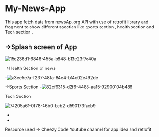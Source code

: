 # My-News-App
This app fetch data from  newsApi.org  API with use of retrofit library and fragment to show different sacction  like sports section , health section and Tech section . 

->Splash screen of App 
-
![15e236d1-6846-455a-b848-b13e23f7e40a](https://user-images.githubusercontent.com/88794531/151672214-4f5b92b0-6eb0-45ed-9c34-0e3b7b26b03c.jpg)

->Health  Section of news 

-![a3ee5e7a-f237-48fa-84e4-b14c02e492de](https://user-images.githubusercontent.com/88794531/151672270-fb883d53-0065-48f3-a217-0fa02b93da06.jpg)


->Sports Section 
-![82cf9315-d2f6-4488-aa15-92900104b486](https://user-images.githubusercontent.com/88794531/151672282-287b1a53-fc90-4015-8481-f81bfdeb37d6.jpg)


Tech Section 

![74205a61-0f78-46b0-bcb2-d590173facb9](https://user-images.githubusercontent.com/88794531/151672299-b5011109-22fd-4710-a3d8-3cba75e4a438.jpg)


-
-
Resource used 
-> Cheezy Code Youtube channel for app idea and retrofit 



